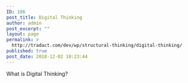 ```yaml
---
ID: 186
post_title: Digital Thinking
author: admin
post_excerpt: ""
layout: page
permalink: >
  http://tradact.com/dev/wp/structural-thinking/digital-thinking/
published: true
post_date: 2018-12-02 10:23:44
---
```

What is Digital Thinking?